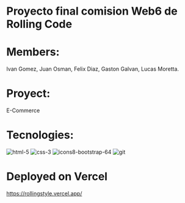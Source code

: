 #                           Proyecto final comision Web6 de Rolling Code

# Members:
Ivan Gomez, Juan Osman, Felix Diaz, Gaston Galvan, Lucas Moretta.

# Proyect:
E-Commerce

# Tecnologies:
![html-5](https://github.com/user-attachments/assets/796bc83b-a3d6-44f8-bee1-05f6197b374b) ![css-3](https://github.com/user-attachments/assets/e80a421b-c001-4e5d-ba2f-6c7b51dd1c0b) ![icons8-bootstrap-64](https://github.com/user-attachments/assets/2e823a6e-0c5c-4949-afa1-15b09f34561f) ![git](https://github.com/user-attachments/assets/8e2b798c-b656-4059-8916-accb05b0979c)


# Deployed on Vercel
https://rollingstyle.vercel.app/
  




